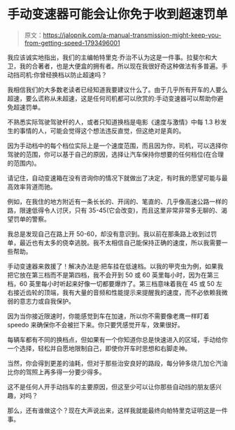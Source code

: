 # 手动变速器可能会让你免于收到超速罚单

> 原文：<https://jalopnik.com/a-manual-transmission-might-keep-you-from-getting-speed-1793496001>

我应该诚实地指出，我们的主编帕特里克·乔治不认为这是一件事。拉斐尔和大卫，我的合著者，也是大便盒的拥有者。所以现在我很好奇这种做法有多普遍。手动挡司机:你曾经换档以防止超速吗？



我相信我们的大多数老读者已经知道我要建议什么了。由于几乎所有开车的人要么超速，要么谎称从未超速，这是任何司机都可以欣赏的:手动变速器可以帮助你避免超速罚单。

不熟悉实际驾驶驾驶杆的人，或者只知道换档是电影《速度与激情》中每 1.3 秒发生的事情的人，可能会觉得这个想法违反直觉，但这绝对是真的。

因为手动档中的每个档位实际上是一个速度范围，而且因为你，司机，可以选择你驾驶的范围，你可以基于自己的原因，选择让汽车保持你想要的任何档位(在合理的范围内)。

请记住，自动变速箱在没有咨询你的情况下就做出了决定，有时我的愿望可能与最高效率背道而驰。

例如，在我住的地方附近有一条长长的、开阔的、笔直的、几乎像高速公路一样的路，限速低得令人讨厌，只有 35-45(它会改变)，而且这里非常非常多无聊的、渴望罚单的警察。

我总是发现自己在路上开 50-60，却没有意识到。我以前在那条路上收到过罚单，最近也有太多的侥幸逃脱。我不太相信自己能保持正确的速度，所以我需要一些帮助。

手动变速器来救援了！解决办法是:把车挂在低速档。以我的甲壳虫为例，如果我把它放在第三档而不是第四档，我不会开到 50 或 60 英里每小时，因为在第三档，60 英里每小时听起来好像一切都要爆炸了。第三档意味着我在 45 或 50 左右接近齿轮的顶端，我有大量的音频和性能提示来提醒我的速度，而不必依赖我微弱的意志力或自我保护。

因为当你接近限速时，你能感觉到车在加速，所以你不需要像老鹰一样盯着 speedo 来确保你不会被拦下来。你只要凭感觉开车，效果很好。

每辆车都有不同的换档点，但如果有一个你知道你总是快速进入的区域，手动给你一个选择，轻松并自愿地限制自己，即使你开车时思想和右脚走神。

当然，你会得到更差的油耗，但对于那些治安良好的路段，每分钟多烧几加仑汽油比你的驾照上再多得一分要少得多。

这不是任何人开手动挡车的主要原因，但这至少可以让你那些自动挡的朋友感兴趣，对吗？

那么，还有谁做这个？现在大声说出来，这样我就能最终向帕特里克证明这是一件事。